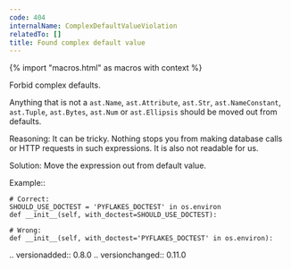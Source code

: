 ```yaml
---
code: 404
internalName: ComplexDefaultValueViolation
relatedTo: []
title: Found complex default value
---
```


{% import "macros.html" as macros with context %}

Forbid complex defaults.

Anything that is not a `ast.Name`, `ast.Attribute`, `ast.Str`,
`ast.NameConstant`, `ast.Tuple`, `ast.Bytes`, `ast.Num` or
`ast.Ellipsis` should be moved out from defaults.

Reasoning: It can be tricky. Nothing stops you from making database
calls or HTTP requests in such expressions. It is also not readable for
us.

Solution: Move the expression out from default value.

Example::

    # Correct:
    SHOULD_USE_DOCTEST = 'PYFLAKES_DOCTEST' in os.environ
    def __init__(self, with_doctest=SHOULD_USE_DOCTEST):
    
    # Wrong:
    def __init__(self, with_doctest='PYFLAKES_DOCTEST' in os.environ):

.. versionadded:: 0.8.0 .. versionchanged:: 0.11.0
